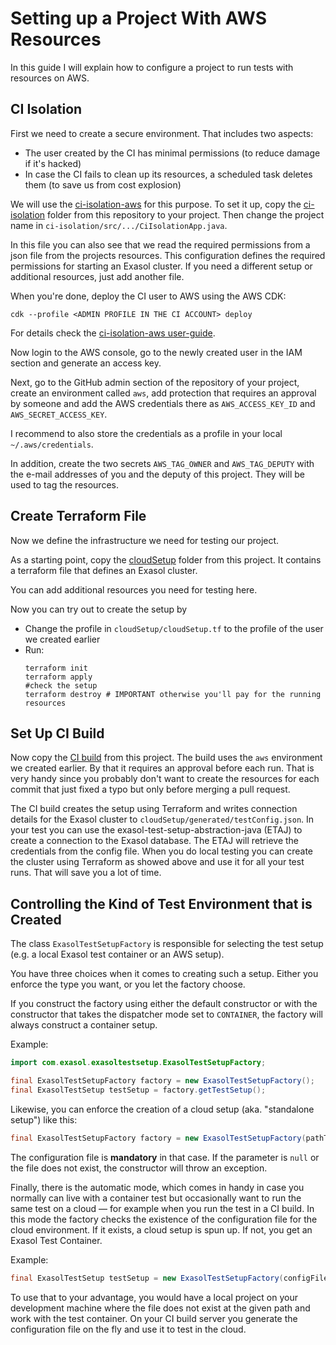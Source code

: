 # Setting up a Project With AWS Resources

In this guide I will explain how to configure a project to run tests with resources on AWS.

## CI Isolation

First we need to create a secure environment. That includes two aspects:

* The user created by the CI has minimal permissions (to reduce damage if it's hacked)
* In case the CI fails to clean up its resources, a scheduled task deletes them (to save us from cost explosion)

We will use the [ci-isolation-aws](https://github.com/exasol/ci-isolation-aws) for this purpose. To set it up, copy the [ci-isolation](../../ci-isolation) folder from this repository to your project. Then change the project name in `ci-isolation/src/.../CiIsolationApp.java`.

In this file you can also see that we read the required permissions from a json file from the projects resources. This configuration defines the required permissions for starting an Exasol cluster. If you need a different setup or additional resources, just add another file.

When you're done, deploy the CI user to AWS using the AWS CDK:

```shell
cdk --profile <ADMIN PROFILE IN THE CI ACCOUNT> deploy
```

For details check the [ci-isolation-aws user-guide](https://github.com/exasol/ci-isolation-aws).

Now login to the AWS console, go to the newly created user in the IAM section and generate an access key.

Next, go to the GitHub admin section of the repository of your project, create an environment called `aws`, add protection that requires an approval by someone and add the AWS credentials there as `AWS_ACCESS_KEY_ID` and `AWS_SECRET_ACCESS_KEY`.

I recommend to also store the credentials as a profile in your local `~/.aws/credentials`.

In addition, create the two secrets `AWS_TAG_OWNER` and `AWS_TAG_DEPUTY` with the e-mail addresses of you and the deputy of this project. They will be used to tag the resources.

## Create Terraform File

Now we define the infrastructure we need for testing our project.

As a starting point, copy the [cloudSetup](../../cloudSetup) folder from this project. It contains a terraform file that defines an Exasol cluster.

You can add additional resources you need for testing here.

Now you can try out to create the setup by

* Change the profile in `cloudSetup/cloudSetup.tf` to the profile of the user we created earlier
* Run:
    ```shell
    terraform init
    terraform apply
    #check the setup
    terraform destroy # IMPORTANT otherwise you'll pay for the running resources
  ```

## Set Up CI Build

Now copy the [CI build](../../.github/workflows/ci-build.yml) from this project. The build uses the `aws` environment we created earlier. By that it requires an approval before each run. That is very handy since you probably don't want to create the resources for each commit that just fixed a typo but only before merging a pull request.

The CI build creates the setup using Terraform and writes connection details for the Exasol cluster to `cloudSetup/generated/testConfig.json`. In your test you can use the exasol-test-setup-abstraction-java (ETAJ) to create a connection to the Exasol database. The ETAJ will retrieve the credentials from the config file. When you do local testing you can create the cluster using Terraform as showed above and use it for all your test runs. That will save you a lot of time.

## Controlling the Kind of Test Environment that is Created

The class `ExasolTestSetupFactory` is responsible for selecting the test setup (e.g. a local Exasol test container or an AWS setup).

You have three choices when it comes to creating such a setup. Either you enforce the type you want, or you let the factory choose.

If you construct the factory using either the default constructor or with the constructor that takes the dispatcher mode set to `CONTAINER`, the factory will always construct a container setup.

Example:

```java
import com.exasol.exasoltestsetup.ExasolTestSetupFactory;

final ExasolTestSetupFactory factory = new ExasolTestSetupFactory();
final ExasolTestSetup testSetup = factory.getTestSetup();
```

Likewise, you can enforce the creation of a cloud setup (aka. "standalone setup") like this:

```java
final ExasolTestSetupFactory factory = new ExasolTestSetupFactory(pathToConfigFile, DispatchMode.STANDALONE)
```

The configuration file is **mandatory** in that case. If the parameter is `null` or the file does not exist, the constructor will throw an exception.

Finally, there is the automatic mode, which comes in handy in case you normally can live with a container test but occasionally want to run the same test on a cloud &mdash; for example when you run the test in a CI build. In this mode the factory checks the existence of the configuration file for the cloud environment. If it exists, a cloud setup is spun up. If not, you get an Exasol Test Container.

Example:

```java
final ExasolTestSetup testSetup = new ExasolTestSetupFactory(configFile).getTestSetup();
```

To use that to your advantage, you would have a local project on your development machine where the file does not exist at the given path and work with the test container. On your CI build server you generate the configuration file on the fly and use it to test in the cloud.